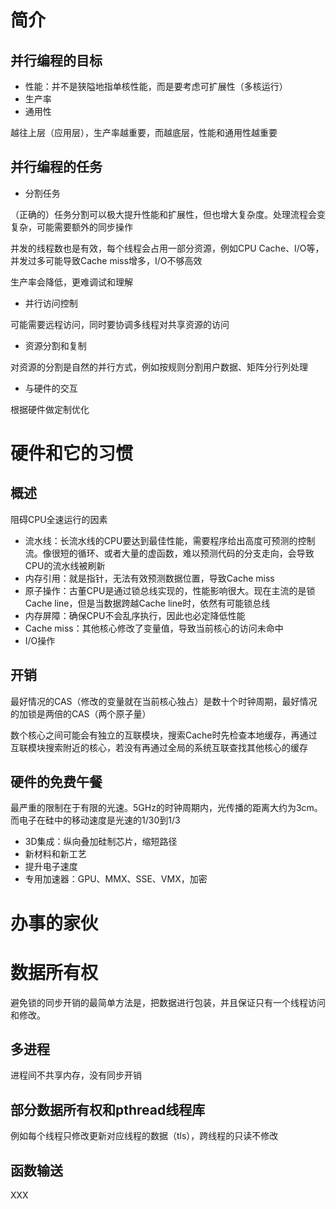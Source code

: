 # 简介

## 并行编程的目标

+ 性能：并不是狭隘地指单核性能，而是要考虑可扩展性（多核运行）
+ 生产率
+ 通用性

越往上层（应用层），生产率越重要，而越底层，性能和通用性越重要

## 并行编程的任务

+ 分割任务

（正确的）任务分割可以极大提升性能和扩展性，但也增大复杂度。处理流程会变复杂，可能需要额外的同步操作

并发的线程数也是有效，每个线程会占用一部分资源，例如CPU Cache、I/O等，并发过多可能导致Cache miss增多，I/O不够高效

生产率会降低，更难调试和理解

+ 并行访问控制

可能需要远程访问，同时要协调多线程对共享资源的访问

+ 资源分割和复制

对资源的分割是自然的并行方式，例如按规则分割用户数据、矩阵分行列处理

+ 与硬件的交互

根据硬件做定制优化


# 硬件和它的习惯

## 概述

阻碍CPU全速运行的因素

+ 流水线：长流水线的CPU要达到最佳性能，需要程序给出高度可预测的控制流。像很短的循环、或者大量的虚函数，难以预测代码的分支走向，会导致CPU的流水线被刷新
+ 内存引用：就是指针，无法有效预测数据位置，导致Cache miss
+ 原子操作：古董CPU是通过锁总线实现的，性能影响很大。现在主流的是锁Cache line，但是当数据跨越Cache line时，依然有可能锁总线
+ 内存屏障：确保CPU不会乱序执行，因此也必定降低性能
+ Cache miss：其他核心修改了变量值，导致当前核心的访问未命中
+ I/O操作

## 开销

最好情况的CAS（修改的变量就在当前核心独占）是数十个时钟周期，最好情况的加锁是两倍的CAS（两个原子量）

数个核心之间可能会有独立的互联模块，搜索Cache时先检查本地缓存，再通过互联模块搜索附近的核心，若没有再通过全局的系统互联查找其他核心的缓存

## 硬件的免费午餐

最严重的限制在于有限的光速。5GHz的时钟周期内，光传播的距离大约为3cm。而电子在硅中的移动速度是光速的1/30到1/3

+ 3D集成：纵向叠加硅制芯片，缩短路径
+ 新材料和新工艺
+ 提升电子速度
+ 专用加速器：GPU、MMX、SSE、VMX，加密


# 办事的家伙




# 数据所有权

避免锁的同步开销的最简单方法是，把数据进行包装，并且保证只有一个线程访问和修改。

## 多进程

进程间不共享内存，没有同步开销

## 部分数据所有权和pthread线程库

例如每个线程只修改更新对应线程的数据（tls），跨线程的只读不修改

## 函数输送

XXX
